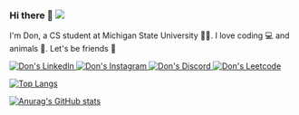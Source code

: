 ### Hi there 👋 ![](https://komarev.com/ghpvc/?username=truongdd03&style=flat) 

I'm Don, a CS student at Michigan State University 👨‍🎓. I love coding 💻 and animals 🐶. Let's be friends 🤗

<a href="https://www.linkedin.com/in/dong-truong/">
  <img alt="Don's LinkedIn" src="https://img.shields.io/badge/LinkedIn-0077B5?style=for-the-badge&logo=linkedin&logoColor=white" />
</a>
<a href="https://www.instagram.com/truongdinh_dong/">
  <img alt="Don's Instagram" src="https://img.shields.io/badge/Instagram-E4405F?style=for-the-badge&logo=instagram&logoColor=white" />
</a>
<a href="https://discordapp.com/users/763404045150060605">
  <img alt="Don's Discord" src="https://img.shields.io/badge/Discord-5865F2?style=for-the-badge&logo=discord&logoColor=white" />
</a>
<a href="https://leetcode.com/tddong2323/">
  <img alt="Don's Leetcode" src="https://img.shields.io/badge/-LeetCode-FFA116?style=for-the-badge&logo=LeetCode&logoColor=black" />
</a>

[![Top Langs](https://github-readme-stats.vercel.app/api/top-langs/?username=truongdd03&layout=compact)](https://github.com/truongdd03/truongdd03)

[![Anurag's GitHub stats](https://github-readme-stats.vercel.app/api?username=truongdd03)](https://github.com/truongdd03)
